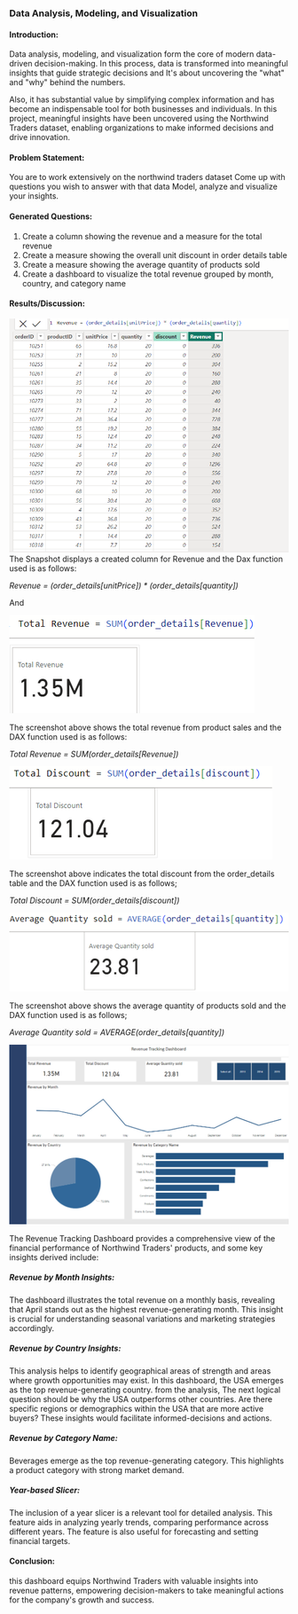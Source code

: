 ### Data Analysis, Modeling, and Visualization

#### Introduction:

Data analysis, modeling, and visualization form the core of modern data-driven decision-making. In this process, data is transformed into meaningful insights that guide strategic decisions and It's about uncovering the "what" and "why" behind the numbers. 

Also, it has substantial value by simplifying complex information and has become an indispensable tool for both businesses and individuals.
In this project, meaningful insights have been uncovered using the Northwind Traders dataset, enabling organizations to make informed decisions and drive innovation.

#### Problem Statement:
You are to work extensively on the northwind traders dataset
Come up with questions you wish to answer with that data 
Model, analyze and visualize your insights.

#### Generated Questions:
1. Create a column showing the revenue and a measure for the total revenue
2. Create a measure showing the overall unit discount in order details table
3. Create a measure showing the average quantity of products sold
4. Create a dashboard to visualize the total revenue grouped by month, country, and category name

#### Results/Discussion:

![](Revenue_Column.png)
The Snapshot displays a created column for Revenue and the Dax function used is as follows:

_Revenue = (order_details[unitPrice]) * (order_details[quantity])_

And 

![](Total_Revenue.png)

The screenshot above shows the total revenue from product sales and the DAX function used is as follows:

_Total Revenue = SUM(order_details[Revenue])_

![](Total_Discount.png)

The screenshot above indicates the total discount from the order_details table and the DAX function used is as follows; 

_Total Discount = SUM(order_details[discount])_

![](Average_Quantity.png)

The screenshot above shows the average quantity of products sold and the DAX function used is as follows;

_Average Quantity sold = AVERAGE(order_details[quantity])_

![](Revenue_Dashboard.png)

The Revenue Tracking Dashboard provides a comprehensive view of the financial performance of Northwind Traders' products, and some key insights derived include: 

##### Revenue by Month Insights:
The dashboard illustrates the total revenue on a monthly basis, revealing that April stands out as the highest revenue-generating month. This insight is crucial for understanding seasonal variations and marketing strategies accordingly. 

##### Revenue by Country Insights:
This analysis helps to identify geographical areas of strength and areas where growth opportunities may exist. In this dashboard, the USA emerges as the top revenue-generating country. from the analysis, The next logical question should be why the USA outperforms other countries. Are there specific regions or demographics within the USA that are more active buyers? These insights would facilitate informed-decisions and actions.

##### Revenue by Category Name:
Beverages emerge as the top revenue-generating category. This highlights a product category with strong market demand.

##### Year-based Slicer:
The inclusion of a year slicer is a relevant tool for detailed analysis. This feature aids in analyzing yearly trends, comparing performance across different years. The feature is also useful for forecasting and setting financial targets.

#### Conclusion:
this dashboard equips Northwind Traders with valuable insights into revenue patterns, empowering decision-makers to take meaningful actions for the company's growth and success.








